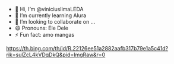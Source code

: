 - 👋 Hi, I’m @viniciuslimaLEDA  
- 🌱 I’m currently learning Alura
- 💞️ I’m looking to collaborate on ...
- 😄 Pronouns: Ele Dele
- ⚡ Fun fact: amo mangas

<!---
viniciuslimaLEDA/viniciuslimaLEDA is a ✨ special ✨ repository because its `README.md` (this file) appears on your GitHub profile.
You can click the Preview link to take a look at your changes.
--->


https://th.bing.com/th/id/R.22126ee51a2882aafb317b79e1a5c41d?rik=sulZcL4kVDqDkQ&pid=ImgRaw&r=0
